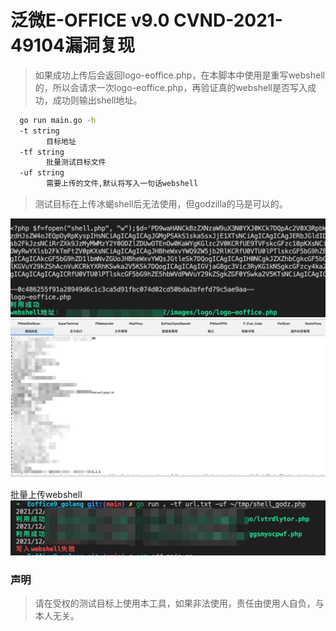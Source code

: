 # 泛微E-OFFICE v9.0 CVND-2021-49104漏洞复现

> 如果成功上传后会返回logo-eoffice.php，在本脚本中使用是重写webshell的，所以会请求一次logo-eoffice.php，再验证真的webshell是否写入成功，成功则输出shell地址。

```bash
  go run main.go -h
  -t string
        目标地址
  -tf string
        批量测试目标文件
  -uf string
        需要上传的文件,默认将写入一句话webshell
```

> 测试目标在上传冰蝎shell后无法使用，但godzilla的马是可以的。

![](img/1.png)
![](img/2.png)

批量上传webshell
![](img/3.png)

### 声明 
> 请在受权的测试目标上使用本工具，如果非法使用，责任由使用人自负，与本人无关。
